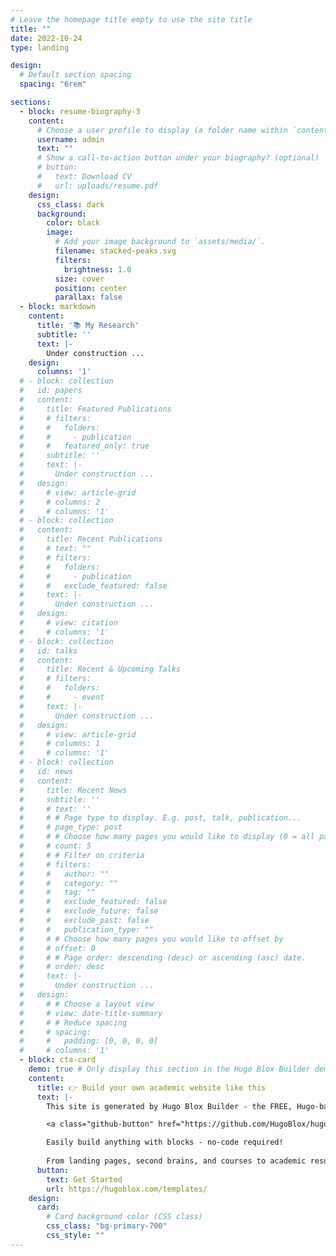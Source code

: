 ```yaml
---
# Leave the homepage title empty to use the site title
title: ""
date: 2022-10-24
type: landing

design:
  # Default section spacing
  spacing: "6rem"

sections:
  - block: resume-biography-3
    content:
      # Choose a user profile to display (a folder name within `content/authors/`)
      username: admin
      text: ""
      # Show a call-to-action button under your biography? (optional)
      # button:
      #   text: Download CV
      #   url: uploads/resume.pdf
    design:
      css_class: dark
      background:
        color: black
        image:
          # Add your image background to `assets/media/`.
          filename: stacked-peaks.svg
          filters:
            brightness: 1.0
          size: cover
          position: center
          parallax: false
  - block: markdown
    content:
      title: '📚 My Research'
      subtitle: ''
      text: |-
        Under construction ...
    design:
      columns: '1'
  # - block: collection
  #   id: papers
  #   content:
  #     title: Featured Publications
  #     # filters:
  #     #   folders:
  #     #     - publication
  #     #   featured_only: true
  #     subtitle: ''
  #     text: |-
  #       Under construction ...
  #   design:
  #     # view: article-grid
  #     # columns: 2
  #     # columns: '1'
  # - block: collection
  #   content:
  #     title: Recent Publications
  #     # text: ""
  #     # filters:
  #     #   folders:
  #     #     - publication
  #     #   exclude_featured: false
  #     text: |-
  #       Under construction ...
  #   design:
  #     # view: citation
  #     # columns: '1'
  # - block: collection
  #   id: talks
  #   content:
  #     title: Recent & Upcoming Talks
  #     # filters:
  #     #   folders:
  #     #     - event
  #     text: |-
  #       Under construction ...
  #   design:
  #     # view: article-grid
  #     # columns: 1
  #     # columns: '1'
  # - block: collection
  #   id: news
  #   content:
  #     title: Recent News
  #     subtitle: ''
  #     # text: ''
  #     # # Page type to display. E.g. post, talk, publication...
  #     # page_type: post
  #     # # Choose how many pages you would like to display (0 = all pages)
  #     # count: 5
  #     # # Filter on criteria
  #     # filters:
  #     #   author: ""
  #     #   category: ""
  #     #   tag: ""
  #     #   exclude_featured: false
  #     #   exclude_future: false
  #     #   exclude_past: false
  #     #   publication_type: ""
  #     # # Choose how many pages you would like to offset by
  #     # offset: 0
  #     # # Page order: descending (desc) or ascending (asc) date.
  #     # order: desc
  #     text: |-
  #       Under construction ...
  #   design:
  #     # # Choose a layout view
  #     # view: date-title-summary
  #     # # Reduce spacing
  #     # spacing:
  #     #   padding: [0, 0, 0, 0]
  #     # columns: '1'
  - block: cta-card
    demo: true # Only display this section in the Hugo Blox Builder demo site
    content:
      title: 👉 Build your own academic website like this
      text: |-
        This site is generated by Hugo Blox Builder - the FREE, Hugo-based open source website builder trusted by 250,000+ academics like you.

        <a class="github-button" href="https://github.com/HugoBlox/hugo-blox-builder" data-color-scheme="no-preference: light; light: light; dark: dark;" data-icon="octicon-star" data-size="large" data-show-count="true" aria-label="Star HugoBlox/hugo-blox-builder on GitHub">Star</a>

        Easily build anything with blocks - no-code required!
        
        From landing pages, second brains, and courses to academic resumés, conferences, and tech blogs.
      button:
        text: Get Started
        url: https://hugoblox.com/templates/
    design:
      card:
        # Card background color (CSS class)
        css_class: "bg-primary-700"
        css_style: ""
---
```

